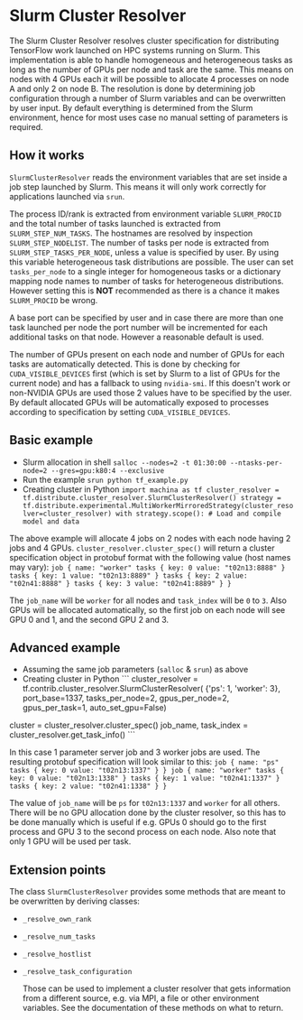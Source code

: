 # Slurm Cluster Resolver

The Slurm Cluster Resolver resolves cluster specification for distributing
TensorFlow work launched on HPC systems running on Slurm. This implementation is
able to handle homogeneous and heterogeneous tasks as long as the number of GPUs
per node and task are the same. This means on nodes with 4 GPUs each it will be
possible to allocate 4 processes on node A and only 2 on node B. The resolution
is done by determining job configuration through a number of Slurm variables and
can be overwritten by user input. By default everything is determined from the
Slurm environment, hence for most uses case no manual setting of parameters is
required.

## How it works

`SlurmClusterResolver` reads the environment variables that are set inside a job
step launched by Slurm. This means it will only work correctly for applications
launched via `srun`.

The process ID/rank is extracted from environment variable `SLURM_PROCID` and
the total number of tasks launched is extracted from `SLURM_STEP_NUM_TASKS`. The
hostnames are resolved by inspection `SLURM_STEP_NODELIST`. The number of tasks
per node is extracted from `SLURM_STEP_TASKS_PER_NODE`, unless a value is
specified by user. By using this variable heterogeneous task distributions are
possible. The user can set `tasks_per_node` to a single integer for homogeneous
tasks or a dictionary mapping node names to number of tasks for heterogeneous
distributions. However setting this is **NOT** recommended as there is a chance
it makes `SLURM_PROCID` be wrong.

A base port can be specified by user and in case there are more than one task
launched per node the port number will be incremented for each additional tasks
on that node. However a reasonable default is used.

The number of GPUs present on each node and number of GPUs for each tasks are
automatically detected. This is done by checking for `CUDA_VISIBLE_DEVICES`
first (which is set by Slurm to a list of GPUs for the current node) and has a
fallback to using `nvidia-smi`. If this doesn't work or non-NVIDIA GPUs are used
those 2 values have to be specified by the user. By default allocated GPUs will
be automatically exposed to processes according to specification by setting
`CUDA_VISIBLE_DEVICES`.

## Basic example

-   Slurm allocation in shell `salloc --nodes=2 -t 01:30:00 --ntasks-per-node=2
    --gres=gpu:k80:4 --exclusive`
-   Run the example `srun python tf_example.py`
-   Creating cluster in Python `import machina as tf cluster_resolver =
    tf.distribute.cluster_resolver.SlurmClusterResolver() strategy =
    tf.distribute.experimental.MultiWorkerMirroredStrategy(cluster_resolver=cluster_resolver)
    with strategy.scope(): # Load and compile model and data`

The above example will allocate 4 jobs on 2 nodes with each node having 2 jobs
and 4 GPUs. `cluster_resolver.cluster_spec()` will return a cluster
specification object in protobuf format with the following value (host names may
vary): `job { name: "worker" tasks { key: 0 value: "t02n13:8888" } tasks { key:
1 value: "t02n13:8889" } tasks { key: 2 value: "t02n41:8888" } tasks { key: 3
value: "t02n41:8889" } }`

The `job_name` will be `worker` for all nodes and `task_index` will be `0` to
`3`. Also GPUs will be allocated automatically, so the first job on each node
will see GPU 0 and 1, and the second GPU 2 and 3.

## Advanced example

-   Assuming the same job parameters (`salloc` & `srun`) as above
-   Creating cluster in Python ``` cluster_resolver =
    tf.contrib.cluster_resolver.SlurmClusterResolver( {'ps': 1, 'worker': 3},
    port_base=1337, tasks_per_node=2, gpus_per_node=2, gpus_per_task=1,
    auto_set_gpu=False)

cluster = cluster_resolver.cluster_spec() job_name, task_index =
cluster_resolver.get_task_info() ```

In this case 1 parameter server job and 3 worker jobs are used. The resulting
protobuf specification will look similar to this: `job { name: "ps" tasks { key:
0 value: "t02n13:1337" } } job { name: "worker" tasks { key: 0 value:
"t02n13:1338" } tasks { key: 1 value: "t02n41:1337" } tasks { key: 2 value:
"t02n41:1338" } }`

The value of `job_name` will be `ps` for `t02n13:1337` and `worker` for all
others. There will be no GPU allocation done by the cluster resolver, so this
has to be done manually which is useful if e.g. GPUs 0 should go to the first
process and GPU 3 to the second process on each node. Also note that only 1 GPU
will be used per task.

## Extension points

The class `SlurmClusterResolver` provides some methods that are meant to be
overwritten by deriving classes:

-   `_resolve_own_rank`
-   `_resolve_num_tasks`
-   `_resolve_hostlist`
-   `_resolve_task_configuration`

    Those can be used to implement a cluster resolver that gets information from
    a different source, e.g. via MPI, a file or other environment variables. See
    the documentation of these methods on what to return.
